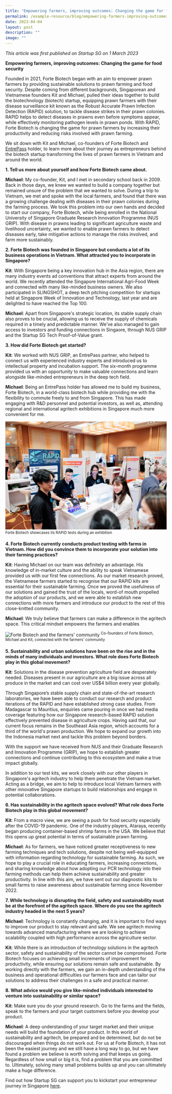 ```yaml
---
title: "Empowering farmers, improving outcomes: Changing the game for food security"
permalink: /example-resource/blog/empowering-farmers-improving-outcomes/
date: 2023-04-04
layout: post
description: ""
image: ""
---
```

*This article was first published on Startup SG on 1 March 2023*

**Empowering farmers, improving outcomes: Changing the game for food security**

Founded in 2021, Forte Biotech began with an aim to empower prawn farmers by providing sustainable solutions to prawn farming and food security. Despite coming from different backgrounds, Singaporean and Vietnamese founders Kit
and Michael, pulled their ideas together to build the biotechnology (biotech) startup, equipping prawn farmers with their disease surveillance kit known as the Robust Accurate Prawn Infection Detection (RAPID) solution, to tackle disease strikes in their prawn colonies. RAPID helps to detect diseases in prawns even before symptoms appear, while effectively monitoring pathogen levels in prawn ponds. With RAPID, Forte Biotech is changing the game for prawn farmers by increasing their productivity and reducing risks involved with prawn farming.

We sit down with Kit and Michael, co-founders of Forte Biotech and [EntrePass](https://www.startupsg.gov.sg/programmes/30813/entrepass) holder, to learn more about their journey as entrepreneurs behind the biotech startup transforming the lives of prawn farmers in Vietnam and around the world.

**1. Tell us more about yourself and how Forte Biotech came about.**

**Michael**: My co-founder, Kit, and I met in secondary school back in 2009. Back in those days, we knew we wanted to build a company together but remained unsure of the problem that we wanted to solve. During a trip to Vietnam, we met and spoke with the local farmers, and found that there was a growing challenge dealing with diseases in their prawn colonies during the farming process. We took this problem into our own hands and decided to start our company, Forte Biotech, while being enrolled in the National University of Singapore Graduate Research Innovation Programme (NUS GRIP). With disease in prawns leading to significant agriculture waste and livelihood uncertainty, we wanted to enable prawn farmers to detect diseases early, take mitigative actions to manage the risks involved, and farm more sustainably. 

**2. Forte Biotech was founded in Singapore but conducts a lot of its business operations in Vietnam. What attracted you to incorporate in Singapore?**

**Kit**: With Singapore being a key innovation hub in the Asia region, there are many industry events ad conventions that attract experts from around the world. We recently attended the Singapore International Agri-Food Week and connected with many like-minded business owners. We also participated in SLINGSHOT, a deep tech pitching competition for startups held at Singapore Week of Innovation and Technology, last year and are delighted to have reached the Top 100. 

**Michael**: Apart from Singapore's strategic location, its stable supply chain also proves to be crucial, allowing us to receive the supply of chemicals required in a timely and predictable manner. We've also managed to gain access to investors and funding connections in Singaore, through NUS GRIP and the Startup SG Tech Proof-of-Value grant. 

**3. How did Forte Biotech get started?**

**Kit**: We worked with NUS GRIP, an EntrePass partner, who helped to connect us with experienced industry experts and introduced us to intellectual property and incubation support. The six-month programme provided us with an opportunity to make valuable connections and learn alongside like-minded entrepreneurs in the deep tech field. 

**Michael**: Being an EntrePass holder has allowed me to build my business, Forte Biotech, in a world-class biotech hub while providing me with the flexibility to commute freely to and from Singapore. This has made engaging with R&amp;D personnel and potential investors, as well as, attending regional and international agritech exhibitions in Singapore much more convenient for me.

![Forte Biotech exhibition](/images/entrepassarticle_fortebiotechexhibition.jpg)
<sup> Forte Biotech showcases its RAPID tests during an exhibition </sup>

**4. Forte Biotech currently conducts product testing with farms in Vietnam. How did you convince them to incorporate your solution into their farming practices?**

**Kit**: Having Michael on our team was definitely an advantage. His knowledge of in-market culture and the ability to speak Vietnamese provided us with our first few connections. As our market research proved, the Vietnamese farmers started to recognise that our RAPID kits are essential for their sustainable farming. Once we proved the usefulness of our solutions and gained the trust of the locals, word-of mouth propelled the adoption of our products, and we were able to establish new connections with more farmers and introduce our product to the rest of this close-knitted community. 

**Michael**: We truly believe that farmers can make a difference in the agritech space. This critical mindset empowers the farmers and enables 

![Forte Biotech and the farmers' community]()
<sup> Co-founders of Forte Biotech, Michael and Kit, connected with the farmers' community </sup>

**5. Sustainability and urban solutions have been on the rise and in the minds of many individuals and investors. What role does Forte Biotech play in this global movement?**

**Kit**: Solutions in the disease prevention agriculture field are desperately needed. Diseases present in our agriculture are a big issue across all produce in the market and can cost over US$4 billion every year globally.

Through Singapore’s stable supply chain and state-of-the-art research laboratories, we have been able to conduct our research and product iterations of the RAPID and have established strong case studies. From Madagascar to Mauritius, enquiries came pouring in once we had media coverage featuring how our Singapore research-based RAPID solution effectively prevented disease in agriculture crops. Having said that, our current focus remains in the Southeast Asia region, which accounts for a third of the world's prawn production. We hope to expand our growth into the Indonesia market next and tackle this problem beyond borders. 

With the support we have received from NUS and their Graduate Research and Innovation Programme (GRIP), we hope to establish greater connections and continue contributing to this ecosystem and make a true impact globally. 

In addition to our test kits, we work closely with our other players in Singapore's agritech industry to help them penetrate the Vietnam market. Acting as a bridge, we aim to help to introduce local Vietnam farmers with other innovative Singapore startups to build relationships and engage in potential collaborations.

**6. Has sustainability in the agritech space evolved? What role does Forte Biotech play in this global movement?**

**Kit**: From a macro view, we are seeing a push for food security especially after the COVID-19 pandemic. One of the industry players, Ataraya, recently began producing container-based shrimp farms in the USA. We believe that this opens up great potential in terms of sustainable prawn farming.

**Michael**: As for farmers, we have noticed greater receptiveness to new farming techniques and tech solutions, despite not being well-equipped with information regarding technology for sustainable farming. As such, we hope to play a crucial role in educating farmers, increasing connections, and sharing knowledge about how adopting our PCR technology into their farming methods can help them achieve sustainability and greater productivity. In line with this aim, we have sent out our diagnostic kits to small farms to raise awareness about sustainable farming since November 2022.

**7. While technology is disrupting the field, safety and sustainability must be at the forefront of the agritech space. Where do you see the agritech industry headed in the next 5 years?**

**Michael**: Technology is constantly changing, and it is important to find ways to improve our product to stay relevant and safe. We see agritech moving towards advanced manufacturing where we are looking to achieve scalability coupled with high performance across the agriculture sector. 

**Kit**: While there is an introduction of technology solutions in the agritech sector, safety and sustainability of the sector cannot be compromised. Forte Biotech focuses on achieving small increments of improvement for productivity, while ensuring our solutions remain safe and sustainable. By working directly with the farmers, we gain an in-depth understanding of the business and operational difficulties our farmers face and can tailor our solutions to address their challenges in a safe and practical manner. 

**8. What advice would you give like-minded individuals interested to venture into sustainability or similar space?**

**Kit**: Make sure you do your ground research. Go to the farms and the fields, speak to the farmers and your target customers before you develop your product. 

**Michael**: A deep understanding of your target market and their unique needs will build the foundation of your product. In this world of sustainability and agritech, be prepared and be determined, but do not be discouraged when things do not work out. For us at Forte Biotech, it has not been the easiest journey and we still have a long way to go, but we have found a problem we believe is worth solving and that keeps us going. Regardless of how small or big it is, find a problem that you are committed to. Ultimately, solving many small problems builds up and you can ultimately make a huge difference.

Find out how Startup SG can support you to kickstart your entrepreneur journey in Singapore [here](https://www.startupsg.gov.sg/programmes/30813/entrepass).